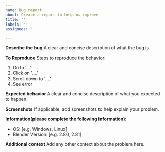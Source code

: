 ```yaml
---
name: Bug report
about: Create a report to help us improve
title: ''
labels: ''
assignees: ''

---
```


**Describe the bug**
A clear and concise description of what the bug is.

**To Reproduce**
Steps to reproduce the behavior:
1. Go to '...'
2. Click on '....'
3. Scroll down to '....'
4. See error

**Expected behavior**
A clear and concise description of what you expected to happen.

**Screenshots**
If applicable, add screenshots to help explain your problem.

**Information(please complete the following information):**
 - OS: [e.g. Windows, Linux]
 - Blender Version: [e.g. 2.80, 2.81]

**Additional context**
Add any other context about the problem here.

